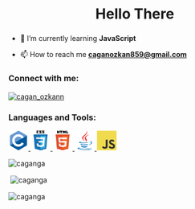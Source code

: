 
<h1 align="center">Hello There</h1>

<h3 align="center"></h3>


- 🌱 I’m currently learning **JavaScript**


- 📫 How to reach me **caganozkan859@gmail.com**

<h3 align="left">Connect with me:</h3>

<p align="left">

<a href="https://instagram.com/cagan_ozkann" target="blank"><img align="center" src="https://raw.githubusercontent.com/rahuldkjain/github-profile-readme-generator/master/src/images/icons/Social/instagram.svg" alt="cagan_ozkann" height="30" width="40" /></a>



</p>

<h3 align="left">Languages and Tools:</h3>

<p align="left"> <a href="https://www.cprogramming.com/" target="_blank" rel="noreferrer"> <img src="https://raw.githubusercontent.com/devicons/devicon/master/icons/c/c-original.svg" alt="c" width="40" height="40"/> </a> <a href="https://www.w3schools.com/css/" target="_blank" rel="noreferrer"> <img src="https://raw.githubusercontent.com/devicons/devicon/master/icons/css3/css3-original-wordmark.svg" alt="css3" width="40" height="40"/> </a> <a href="https://www.w3.org/html/" target="_blank" rel="noreferrer"> <img src="https://raw.githubusercontent.com/devicons/devicon/master/icons/html5/html5-original-wordmark.svg" alt="html5" width="40" height="40"/> </a> <a href="https://www.java.com" target="_blank" rel="noreferrer"> <img src="https://raw.githubusercontent.com/devicons/devicon/master/icons/java/java-original.svg" alt="java" width="40" height="40"/> </a> <a href="https://developer.mozilla.org/en-US/docs/Web/JavaScript" target="_blank" rel="noreferrer"> <img src="https://raw.githubusercontent.com/devicons/devicon/master/icons/javascript/javascript-original.svg" alt="javascript" width="40" height="40"/> </a> </p>

  

<p align="left"> <img src="https://komarev.com/ghpvc/?username=caganga&label=Profile%20views&color=0e75b6&style=flat" alt="caganga" /> </p>

<p>&nbsp;<img align="center" src="https://github-readme-stats.vercel.app/api?username=caganga&show_icons=true&locale=en" alt="caganga" /></p>



<p><img align="center" src="https://github-readme-streak-stats.herokuapp.com/?user=caganga&" alt="caganga" /></p>
